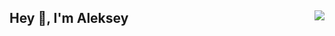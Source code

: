 
<h2>Hey 👋, I'm Aleksey

<img align="right" src="https://media1.giphy.com/media/13HgwGsXF0aiGY/giphy.gif" />



